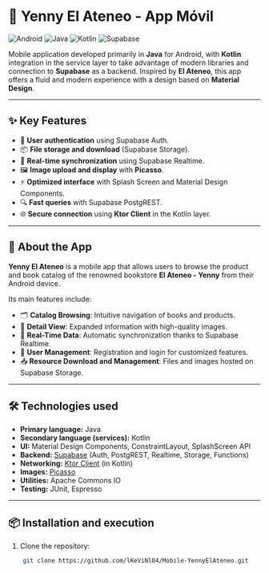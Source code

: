 # 📱 Yenny El Ateneo - App Móvil

![Android](https://img.shields.io/badge/Platform-Android-green)
![Java](https://img.shields.io/badge/Java-17-orange)
![Kotlin](https://img.shields.io/badge/Kotlin-2.1.0-blueviolet)
![Supabase](https://img.shields.io/badge/Backend-Supabase-3FCF8E)

Mobile application developed primarily in **Java** for Android, with **Kotlin** integration in the service layer to take advantage of modern libraries and connection to **Supabase** as a backend.
Inspired by **El Ateneo**, this app offers a fluid and modern experience with a design based on **Material Design**.

---

## ✨ Key Features
- 🔑 **User authentication** using Supabase Auth.
- 📦 **File storage and download** (Supabase Storage).
- 📡 **Real-time synchronization** using Supabase Realtime.
- 🖼 **Image upload and display** with **Picasso**.
- ⚡ **Optimized interface** with Splash Screen and Material Design Components.
- 🔍 **Fast queries** with Supabase PostgREST.
- 🌐 **Secure connection** using **Ktor Client** in the Kotlin layer.

---

## 📖 About the App

**Yenny El Ateneo** is a mobile app that allows users to browse the product and book catalog of the renowned bookstore **El Ateneo - Yenny** from their Android device.

Its main features include:
- 🗂 **Catalog Browsing**: Intuitive navigation of books and products.
- 📑 **Detail View**: Expanded information with high-quality images.
- 🔄 **Real-Time Data**: Automatic synchronization thanks to Supabase Realtime.
- 🔐 **User Management**: Registration and login for customized features.
- 📥 **Resource Download and Management**: Files and images hosted on Supabase Storage.

---

## 🛠 Technologies used
- **Primary language:** Java
- **Secondary language (services):** Kotlin
- **UI:** Material Design Components, ConstraintLayout, SplashScreen API
- **Backend:** [Supabase](https://supabase.com/) (Auth, PostgREST, Realtime, Storage, Functions)
- **Networking:** [Ktor Client](https://ktor.io/) (in Kotlin)
- **Images:** [Picasso](https://square.github.io/picasso/)
- **Utilities:** Apache Commons IO
- **Testing:** JUnit, Espresso

---

## 📦 Installation and execution

1. Clone the repository:
```bash
    git clone https://github.com/lKeViNl04/Mobile-YennyElAteneo.git
